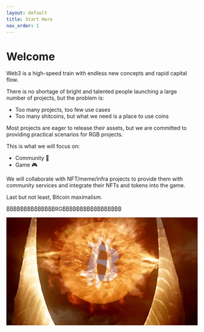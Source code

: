 ```yaml
---
layout: default
title: Start Here
nav_order: 1
---
```

# Welcome

Web3 is a high-speed train with endless new concepts and rapid capital flow.

There is no shortage of bright and talented people launching a large number of projects, but the problem is:

- Too many projects, too few use cases
- Too many shitcoins, but what we need is a place to use coins

Most projects are eager to release their assets, but we are committed to providing practical scenarios for RGB projects.

This is what we will focus on:

- Community 🫦
- Game 🎮

We will collaborate with NFT/meme/infra projects to provide them with community services and integrate their NFTs and tokens into the game.

Last but not least, Bitcoin maximalism.

₿₿₿₿₿₿₿₿₿₿₿₿₿₿RG₿₿₿₿₿₿₿₿₿₿₿₿₿₿₿₿₿

![Bitcoin maximalism](./assets/images/2.png "Bitcoin maximalism")